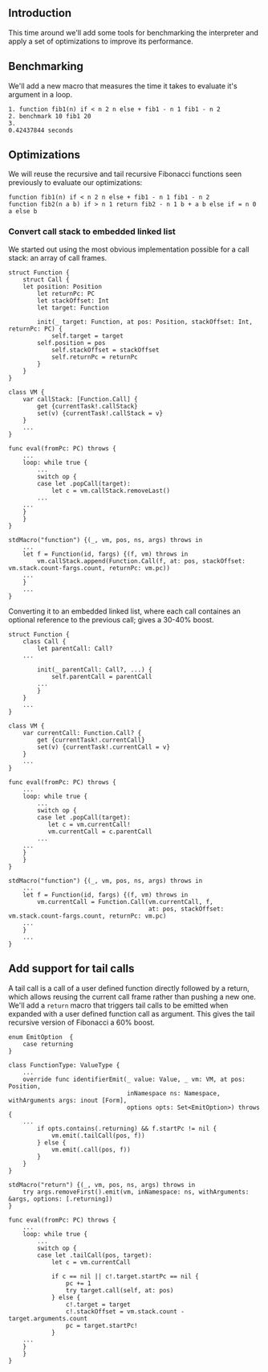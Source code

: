 ## Introduction
This time around we'll add some tools for benchmarking the interpreter and apply a set of optimizations to improve its performance.

## Benchmarking
We'll add a new macro that measures the time it takes to evaluate it's argument in a loop.

```
1. function fib1(n) if < n 2 n else + fib1 - n 1 fib1 - n 2
2. benchmark 10 fib1 20
3.
0.42437844 seconds
```

## Optimizations
We will reuse the recursive and tail recursive Fibonacci functions seen previously to evaluate our optimizations:

```
function fib1(n) if < n 2 n else + fib1 - n 1 fib1 - n 2
function fib2(n a b) if > n 1 return fib2 - n 1 b + a b else if = n 0 a else b
```

### Convert call stack to embedded linked list
We started out using the most obvious implementation possible for a call stack: an array of call frames. 

```
struct Function {
    struct Call {
	let position: Position
        let returnPc: PC
        let stackOffset: Int
        let target: Function
        
        init(_ target: Function, at pos: Position, stackOffset: Int, returnPc: PC) {
            self.target = target
	    self.position = pos
            self.stackOffset = stackOffset
            self.returnPc = returnPc
        }
    }
}

class VM {    
    var callStack: [Function.Call] {
        get {currentTask!.callStack}
        set(v) {currentTask!.callStack = v} 
    }
    ...
}

func eval(fromPc: PC) throws {
    ...
    loop: while true {
        ...
        switch op {
        case let .popCall(target):
            let c = vm.callStack.removeLast()
	    ...
	...
	}
    }
}

stdMacro("function") {(_, vm, pos, ns, args) throws in
    ...
    let f = Function(id, fargs) {(f, vm) throws in
        vm.callStack.append(Function.Call(f, at: pos, stackOffset: vm.stack.count-fargs.count, returnPc: vm.pc))
	...
    }
    ...
}
```

Converting it to an embedded linked list, where each call containes an optional reference to the previous call; gives a 30-40% boost.

```
struct Function {
    class Call {
        let parentCall: Call?
	...
        
        init(_ parentCall: Call?, ...) {
            self.parentCall = parentCall
	    ...
        }
    }
    ...
}

class VM {        
    var currentCall: Function.Call? {
        get {currentTask!.currentCall}
        set(v) {currentTask!.currentCall = v} 
    }
    ...
}

func eval(fromPc: PC) throws {
    ...
    loop: while true {
        ...
        switch op {
        case let .popCall(target):
           let c = vm.currentCall!
           vm.currentCall = c.parentCall
	    ...
	...
	}
    }
}

stdMacro("function") {(_, vm, pos, ns, args) throws in
    ...
    let f = Function(id, fargs) {(f, vm) throws in
        vm.currentCall = Function.Call(vm.currentCall, f,
                                       at: pos, stackOffset: vm.stack.count-fargs.count, returnPc: vm.pc)
	...
    }
    ...
}
```

## Add support for tail calls
A tail call is a call of a user defined function directly followed by a return, which allows reusing the current call frame rather than pushing a new one. We'll add a `return` macro that triggers tail calls to be emitted when expanded with a user defined function call as argument. This gives the tail recursive version of Fibonacci a 60% boost.

```
enum EmitOption  {
    case returning
}

class FunctionType: ValueType {
    ...
    override func identifierEmit(_ value: Value, _ vm: VM, at pos: Position,
                                 inNamespace ns: Namespace, withArguments args: inout [Form],
                                 options opts: Set<EmitOption>) throws {
	...
        if opts.contains(.returning) && f.startPc != nil {
            vm.emit(.tailCall(pos, f))
        } else {
            vm.emit(.call(pos, f))
        }
    }
}

stdMacro("return") {(_, vm, pos, ns, args) throws in
    try args.removeFirst().emit(vm, inNamespace: ns, withArguments: &args, options: [.returning])
}

func eval(fromPc: PC) throws {
    ...
    loop: while true {
        ...
        switch op {	
        case let .tailCall(pos, target):
            let c = vm.currentCall
                
            if c == nil || c!.target.startPc == nil {
                pc += 1
                try target.call(self, at: pos)
            } else {
                c!.target = target
                c!.stackOffset = vm.stack.count - target.arguments.count
                pc = target.startPc!
            }
	...
	}
    }
}
```